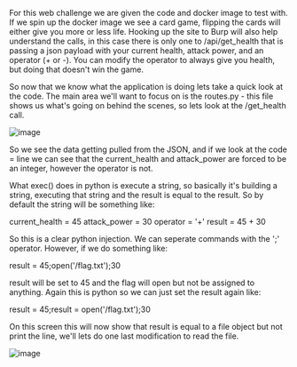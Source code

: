For this web challenge we are given the code and docker image to test with. If we spin up the docker image we see a card game, flipping the cards will either give you more or less life. Hooking up the site to Burp will also help understand the calls, in this case there is only one to /api/get_health that is passing a json payload with your current health, attack power, and an operator (+ or -). You can modify the operator to always give you health, but doing that doesn't win the game.

So now that we know what the application is doing lets take a quick look at the code. The main area we'll want to focus on is the routes.py - this file shows us what's going on behind the scenes, so lets look at the /get_health call.

![image](https://user-images.githubusercontent.com/6153549/198292197-f733520b-bf3c-4172-a881-3fb02cb6aa36.png)

So we see the data getting pulled from the JSON, and if we look at the code = line we can see that the current_health and attack_power are forced to be an integer, however the operator is not.

What exec() does in python is execute a string, so basically it's building a string, executing that string and the result is equal to the result. So by default the string will be something like:

current_health = 45
attack_power = 30
operator = '+'
result = 45 + 30

So this is a clear python injection. We can seperate commands with the ';' operator. However, if we do something like:

result = 45;open('/flag.txt');30

result will be set to 45 and the flag will open but not be assigned to anything. Again this is python so we can just set the result again like:

result = 45;result = open('/flag.txt');30

On this screen this will now show that result is equal to a file object but not print the line, we'll lets do one last modification to read the file.

![image](https://user-images.githubusercontent.com/6153549/198293217-f87dbee7-fd19-4b15-bf2e-077ba820ab66.png)
